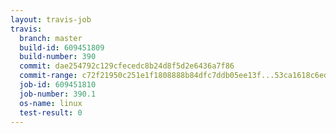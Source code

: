 ```yaml
---
layout: travis-job
travis:
  branch: master
  build-id: 609451809
  build-number: 390
  commit: dae254792c129cfecedc8b24d8f5d2e6436a7f86
  commit-range: c72f21950c251e1f1808888b84dfc7ddb05ee13f...53ca1618c6edde83bafe1385d97abe25f30d352f
  job-id: 609451810
  job-number: 390.1
  os-name: linux
  test-result: 0
---
```

